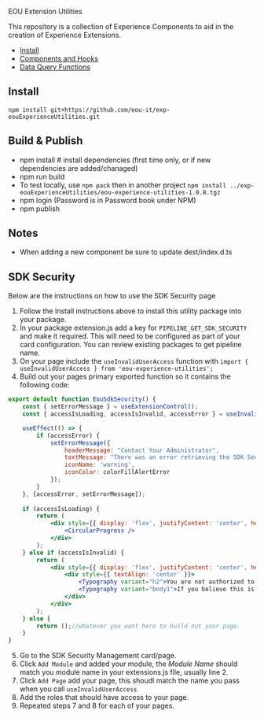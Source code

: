  EOU Extension Utilities

This repository is a collection of Experience Components to aid in the creation of Experience Extensions.

- [Install](#install)
- [Components and Hooks](#components-and-hooks)
- [Data Query Functions](#data-query-functions)

## Install

```
npm install git+https://github.com/eou-it/exp-eouExperienceUtilities.git
```

## Build & Publish
- npm install  # install dependencies (first time only, or if new dependencies are added/chanaged)
- npm run build
- To test locally, use `npm pack` then in another project `npm install ../exp-eouExperienceUtilities/eou-experience-utilities-1.0.8.tgz`
- npm login (Password is in Password book under NPM)
- npm publish


## Notes
- When adding a new component be sure to update dest/index.d.ts


## SDK Security
Below are the instructions on how to use the SDK Security page
1. Follow the Install instructions above to install this utility package into your package.
2. In your package extension.js add a key for `PIPELINE_GET_SDK_SECURITY` and make it required. This will need to be configured as part of your card configuration. You can review existing packages to get pipeline name.
3. On your page include the `useInvalidUserAccess` function with `import { useInvalidUserAccess } from 'eou-experience-utilities';`
4. Build out your pages primary exported function so it contains the following code:
```jsx
export default function EouSdkSecurity() {
	const { setErrorMessage } = useExtensionControl();
	const { accessIsLoading, accessIsInvalid, accessError } = useInvalidUserAccess('EouSdkSecurityPage');

	useEffect(() => {
		if (accessError) {
			setErrorMessage({
				headerMessage: "Contact Your Administrator",
				textMessage: "There was an error retrieving the SDK Security Authorized Access",
				iconName: 'warning',
				iconColor: colorFillAlertError
			});
		}
	}, [accessError, setErrorMessage]);
	
	if (accessIsLoading) {
		return (
			<div style={{ display: 'flex', justifyContent: 'center', height: '100%', flex: '1 0 70%', alignItems: 'center', width: '100%' }}>
				<CircularProgress />
			</div>
		);
	} else if (accessIsInvalid) {
		return (
			<div style={{ display: 'flex', justifyContent: 'center', height: '100%', flex: '1 0 70%', alignItems: 'center', width: '100%' }}>
				<div style={{ textAlign: 'center' }}>
					<Typography variant="h2">You are not authorized to access this page</Typography>
					<Typography variant="body1">If you believe this is incorrect please submit a ticket to EOU IT by emailing infosys@eou.edu</Typography>
				</div>
			</div>
		);
	} else {
		return ();//whatever you want here to build out your page.
	}
}
```
5. Go to the SDK Security Management card/page.
6. Click `Add Module` and added your module, the *Module Name* should match you module name in your extensions.js file, usually line 2.
7. Click `Add Page` add your page, this shoudl match the name you pass when you call `useInvalidUserAccess`. 
8. Add the roles that should have access to your page.
9. Repeated steps 7 and 8 for each of your pages.